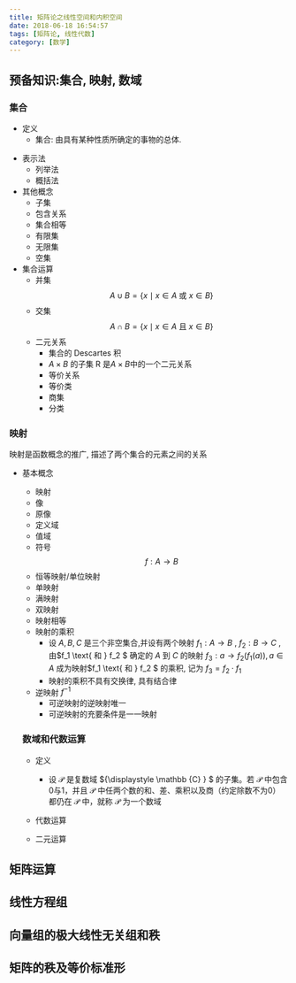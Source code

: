 ```yaml
---
title: 矩阵论之线性空间和内积空间
date: 2018-06-18 16:54:57
tags: [矩阵论, 线性代数]
category: [数学]
---
```



## 预备知识:集合, 映射, 数域

### 集合

- 定义
    - 集合: 由具有某种性质所确定的事物的总体.
<!--more-->
- 表示法
    - 列举法
    - 概括法
- 其他概念
    - 子集
    - 包含关系
    - 集合相等
    - 有限集
    - 无限集
    - 空集
- 集合运算
    - 并集
    $$
    A \cup B = \{x\mid x \in A  \text { 或 } x\in B\} \tag{1}
    $$
    - 交集
    $$
    A \cap B = \{ x \mid x \in A \text { 且 } x \in B \} \tag{2}
    $$
	- 二元关系
		- 集合的 Descartes 积
		- $A \times B$ 的子集 R 是$A \times B$中的一个二元关系
		- 等价关系
		- 等价类
		- 商集
		- 分类

### 映射
映射是函数概念的推广, 描述了两个集合的元素之间的关系

- 基本概念
	- 映射
	- 像
	- 原像
	- 定义域
	- 值域
	- 符号
	$$ f : A \to B \tag{3}$$ 
	- 恒等映射/单位映射
	- 单映射
	- 满映射
	- 双映射
	- 映射相等
	- 映射的乘积
		- 设 $A, B, C$ 是三个非空集合,并设有两个映射 $f_1: A \to B$ , $f_2: B \to C$ , 由$f_1 \text{ 和 } f_2 $ 确定的 $A$ 到 $C$ 的映射 $f_3: a \to f_2(f_1(a)), a \in A$  成为映射$f_1 \text{ 和 } f_2 $ 的乘积, 记为 $f_3 = f_2 \cdot f_1$
		- 映射的乘积不具有交换律, 具有结合律
	- 逆映射 $f^{-1}$ 
		- 可逆映射的逆映射唯一
		- 可逆映射的充要条件是一一映射 

	### 数域和代数运算
	- 定义
		- 设 ${\displaystyle {\mathcal {P}}}$ 是复数域 ${\displaystyle \mathbb {C} } $ 的子集。若 ${\displaystyle {\mathcal {P}}}$ 中包含0与1，并且 ${\displaystyle {\mathcal {P}}}$ 中任两个数的和、差、乘积以及商（约定除数不为0）都仍在 ${\displaystyle {\mathcal {P}}}$ 中，就称 ${\displaystyle {\mathcal {P}}}$ 为一个数域
		
	- 代数运算
	- 二元运算 
	
	
## 矩阵运算

## 线性方程组

## 向量组的极大线性无关组和秩

## 矩阵的秩及等价标准形

